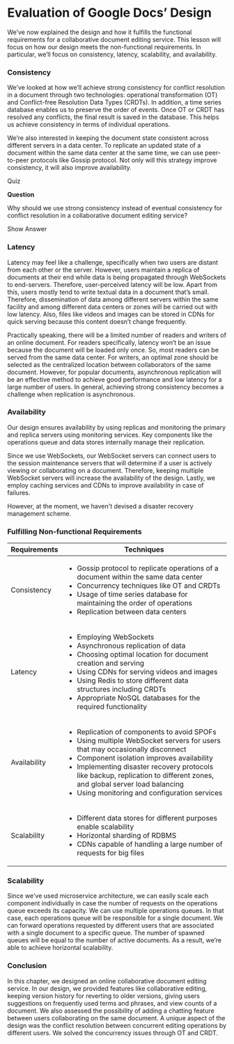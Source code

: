 # Evaluation of Google Docs’ Design

We’ve now explained the design and how it fulfills the functional requirements for a collaborative document editing service. This lesson will focus on how our design meets the non-functional requirements. In particular, we’ll focus on consistency, latency, scalability, and availability.

### Consistency <a href="#consistency-0" id="consistency-0"></a>

We’ve looked at how we’ll achieve strong consistency for conflict resolution in a document through two technologies: operational transformation (OT) and Conflict-free Resolution Data Types (CRDTs). In addition, a time series database enables us to preserve the order of events. Once OT or CRDT has resolved any conflicts, the final result is saved in the database. This helps us achieve consistency in terms of individual operations.

We’re also interested in keeping the document state consistent across different servers in a data center. To replicate an updated state of a document within the same data center at the same time, we can use peer-to-peer protocols like Gossip protocol. Not only will this strategy improve consistency, it will also improve availability.

Quiz

**Question**

Why should we use strong consistency instead of eventual consistency for conflict resolution in a collaborative document editing service?

Show Answer

### Latency <a href="#latency-0" id="latency-0"></a>

Latency may feel like a challenge, specifically when two users are distant from each other or the server. However, users maintain a replica of documents at their end while data is being propagated through WebSockets to end-servers. Therefore, user-perceived latency will be low. Apart from this, users mostly tend to write textual data in a document that’s small. Therefore, dissemination of data among different servers within the same facility and among different data centers or zones will be carried out with low latency. Also, files like videos and images can be stored in CDNs for quick serving because this content doesn’t change frequently.

Practically speaking, there will be a limited number of readers and writers of an online document. For readers specifically, latency won’t be an issue because the document will be loaded only once. So, most readers can be served from the same data center. For writers, an optimal zone should be selected as the centralized location between collaborators of the same document. However, for popular documents, asynchronous replication will be an effective method to achieve good performance and low latency for a large number of users. In general, achieving strong consistency becomes a challenge when replication is asynchronous.

### Availability <a href="#availability-0" id="availability-0"></a>

Our design ensures availability by using replicas and monitoring the primary and replica servers using monitoring services. Key components like the operations queue and data stores internally manage their replication.

Since we use WebSockets, our WebSocket servers can connect users to the session maintenance servers that will determine if a user is actively viewing or collaborating on a document. Therefore, keeping multiple WebSocket servers will increase the availability of the design. Lastly, we employ caching services and CDNs to improve availability in case of failures.

However, at the moment, we haven't devised a disaster recovery management scheme.

### Fulfilling Non-functional Requirements

| **Requirements** | **Techniques**                                                                                                                                                                                                                                                                                                                                                                      |
| ---------------- | ----------------------------------------------------------------------------------------------------------------------------------------------------------------------------------------------------------------------------------------------------------------------------------------------------------------------------------------------------------------------------------- |
| Consistency      | <ul><li>Gossip protocol to replicate operations of a document within the same data center</li><li>Concurrency techniques like OT and CRDTs</li><li>Usage of time series database for maintaining the order of operations</li><li>Replication between data centers</li></ul>                                                                                                         |
| Latency          | <ul><li>Employing WebSockets</li><li>Asynchronous replication of data</li><li>Choosing optimal location for document creation and serving</li><li>Using CDNs for serving videos and images</li><li>Using Redis to store different data structures including CRDTs</li><li>Appropriate NoSQL databases for the required functionality</li></ul>                                      |
| Availability     | <ul><li>Replication of components to avoid SPOFs</li><li>Using multiple WebSocket servers for users that may occasionally disconnect</li><li>Component isolation improves availability</li><li>Implementing disaster recovery protocols like backup, replication to different zones, and global server load balancing</li><li>Using monitoring and configuration services</li></ul> |
| Scalability      | <ul><li>Different data stores for different purposes enable scalability</li><li>Horizontal sharding of RDBMS</li><li>CDNs capable of handling a large number of requests for big files</li></ul>                                                                                                                                                                                    |

### Scalability <a href="#scalability-0" id="scalability-0"></a>

Since we've used microservice architecture, we can easily scale each component individually in case the number of requests on the operations queue exceeds its capacity. We can use multiple operations queues. In that case, each operations queue will be responsible for a single document. We can forward operations requested by different users that are associated with a single document to a specific queue. The number of spawned queues will be equal to the number of active documents. As a result, we’re able to achieve horizontal scalability.

### Conclusion <a href="#conclusion-1" id="conclusion-1"></a>

In this chapter, we designed an online collaborative document editing service. In our design, we provided features like collaborative editing, keeping version history for reverting to older versions, giving users suggestions on frequently used terms and phrases, and view counts of a document. We also assessed the possibility of adding a chatting feature between users collaborating on the same document. A unique aspect of the design was the conflict resolution between concurrent editing operations by different users. We solved the concurrency issues through OT and CRDT.
